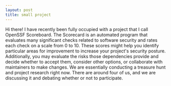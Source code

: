 ```yaml
---
layout: post
title: small project
---
```

Hi there! I have recently been fully occupied with a project that I call OpenSSF Scoreboard. The Scorecard is an automated program that evaluates many significant checks related to software security and rates each check on a scale from 0 to 10. These scores might help you identify particular areas for improvement to increase your project's security posture. Additionally, you may evaluate the risks those dependencies provide and decide whether to accept them, consider other options, or collaborate with maintainers to make changes.
We are essentially conducting a treasure hunt and project research right now. There are around four of us, and we are discussing it and debating whether or not to participate. 
